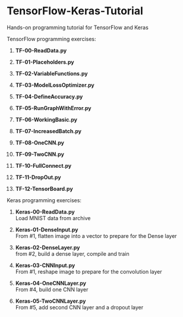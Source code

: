 # TensorFlow-Keras-Tutorial
Hands-on programming tutorial for TensorFlow and Keras 

TensorFlow programming exercises:

1. **TF-00-ReadData.py**   
   
2. **TF-01-Placeholders.py**   
  
3. **TF-02-VariableFunctions.py**   
  
4. **TF-03-ModelLossOptimizer.py**   
  
5. **TF-04-DefineAccuracy.py**   
   
6. **TF-05-RunGraphWithError.py**   
  
7. **TF-06-WorkingBasic.py**   
  
8. **TF-07-IncreasedBatch.py**   
  
9. **TF-08-OneCNN.py**   
  
10. **TF-09-TwoCNN.py**   
  
11. **TF-10-FullConnect.py**   
  
12. **TF-11-DropOut.py**   
  
13. **TF-12-TensorBoard.py**   
  

Keras programming exercises:

1. **Keras-00-ReadData.py**  
   Load MNIST data from archive  
 
2. **Keras-01-DenseInput.py**  
   From #1, flatten image into a vector to prepare for the Dense layer  
 
3. **Keras-02-DenseLayer.py**  
   from #2, build a dense layer, compile and train  
  
4. **Keras-03-CNNInput.py**  
   From #1, reshape image to prepare for the convolution layer

5. **Keras-04-OneCNNLayer.py**  
   From #4, build one CNN layer  

6. **Keras-05-TwoCNNLayer.py**  
   From #5, add second CNN layer and a dropout layer